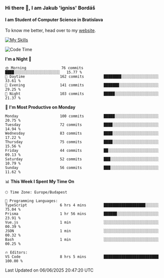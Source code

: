 ### Hi there 👋, I am Jakub 'igniss' Bordáš

#### I am Student of Computer Science in Bratislava
To know me better, head over to my [website](https://bordas.sk).

[![My Skills](https://skillicons.dev/icons?i=js,typescript,html,css,figma,svelte,vue,next,postgresql,nest,express,nodejs)](https://bordas.sk)


<!--START_SECTION:waka-->
![Code Time](http://img.shields.io/badge/Code%20Time-1%2C927%20hrs%2043%20mins-blue)

**I'm a Night 🦉** 

```text
🌞 Morning                76 commits          ████░░░░░░░░░░░░░░░░░░░░░   15.77 % 
🌆 Daytime                162 commits         ████████░░░░░░░░░░░░░░░░░   33.61 % 
🌃 Evening                141 commits         ███████░░░░░░░░░░░░░░░░░░   29.25 % 
🌙 Night                  103 commits         █████░░░░░░░░░░░░░░░░░░░░   21.37 % 
```
📅 **I'm Most Productive on Monday** 

```text
Monday                   100 commits         █████░░░░░░░░░░░░░░░░░░░░   20.75 % 
Tuesday                  72 commits          ████░░░░░░░░░░░░░░░░░░░░░   14.94 % 
Wednesday                83 commits          ████░░░░░░░░░░░░░░░░░░░░░   17.22 % 
Thursday                 75 commits          ████░░░░░░░░░░░░░░░░░░░░░   15.56 % 
Friday                   44 commits          ██░░░░░░░░░░░░░░░░░░░░░░░   09.13 % 
Saturday                 52 commits          ███░░░░░░░░░░░░░░░░░░░░░░   10.79 % 
Sunday                   56 commits          ███░░░░░░░░░░░░░░░░░░░░░░   11.62 % 
```


📊 **This Week I Spent My Time On** 

```text
🕑︎ Time Zone: Europe/Budapest

💬 Programming Languages: 
TypeScript               6 hrs 4 mins        ███████████████████░░░░░░   75.04 % 
Prisma                   1 hr 56 mins        ██████░░░░░░░░░░░░░░░░░░░   23.91 % 
Vue.js                   1 min               ░░░░░░░░░░░░░░░░░░░░░░░░░   00.39 % 
JSON                     1 min               ░░░░░░░░░░░░░░░░░░░░░░░░░   00.32 % 
Bash                     1 min               ░░░░░░░░░░░░░░░░░░░░░░░░░   00.25 % 

🔥 Editors: 
VS Code                  8 hrs 5 mins        █████████████████████████   100.00 % 
```


 Last Updated on 06/06/2025 20:47:20 UTC
<!--END_SECTION:waka-->
